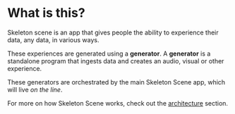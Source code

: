 # What is this?

Skeleton scene is an app that gives people the ability to experience their data, any data, in various ways.

These experiences are generated using a **generator**. A **generator** is a standalone program that ingests data and creates an audio, visual or other experience.

These generators are orchestrated by the main Skeleton Scene app, which will live *on the line*.

For more on how Skeleton Scene works, check out the [architecture](https://github.com/mrjackdavis/scene-skeleton-docs/blob/master/architecture.md) section.
